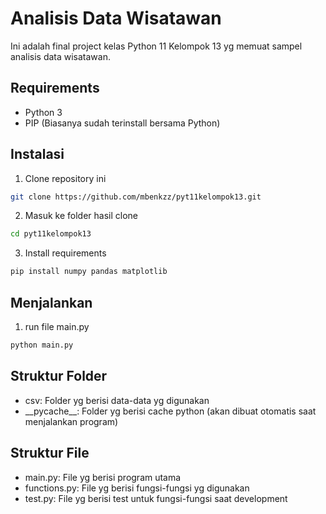 # Analisis Data Wisatawan

Ini adalah final project kelas Python 11 Kelompok 13 yg memuat sampel analisis data wisatawan.

## Requirements

- Python 3
- PIP (Biasanya sudah terinstall bersama Python)

## Instalasi

1. Clone repository ini
```bash
git clone https://github.com/mbenkzz/pyt11kelompok13.git
```

2. Masuk ke folder hasil clone
```bash
cd pyt11kelompok13
```

3. Install requirements
```bash
pip install numpy pandas matplotlib
```

## Menjalankan

1. run file main.py
```bash
python main.py
```

## Struktur Folder

- csv: Folder yg berisi data-data yg digunakan
- \_\_pycache\_\_: Folder yg berisi cache python (akan dibuat otomatis saat menjalankan program)

## Struktur File

- main.py: File yg berisi program utama
- functions.py: File yg berisi fungsi-fungsi yg digunakan
- test.py: File yg berisi test untuk fungsi-fungsi saat development